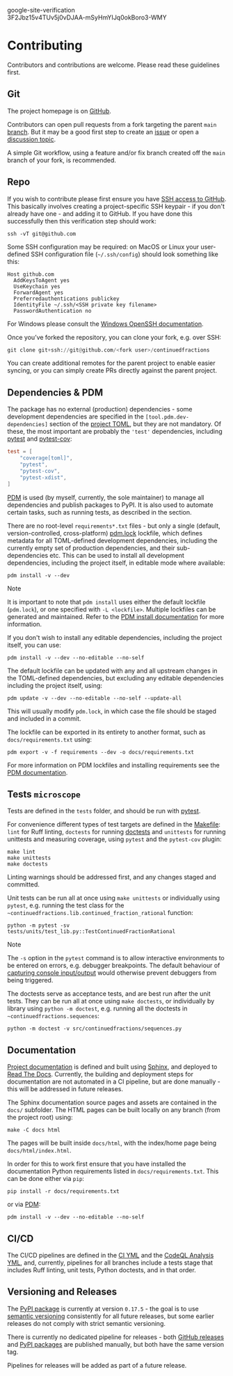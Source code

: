 google-site-verification  
3F2Jbz15v4TUv5j0vDJAA-mSyHmYIJq0okBoro3-WMY

# Contributing

Contributors and contributions are welcome. Please read these guidelines
first.

## Git

The project homepage is on
[GitHub](https://github.com/sr-murthy/continuedfractions).

Contributors can open pull requests from a fork targeting the parent
`main`
[branch](https://github.com/sr-murthy/continuedfractions/tree/main). But
it may be a good first step to create an
[issue](https://github.com/sr-murthy/continuedfractions/issues) or open
a [discussion
topic](https://github.com/sr-murthy/continuedfractions/discussions).

A simple Git workflow, using a feature and/or fix branch created off the
`main` branch of your fork, is recommended.

## Repo

If you wish to contribute please first ensure you have [SSH access to
GitHub](https://docs.github.com/en/authentication/connecting-to-github-with-ssh).
This basically involves creating a project-specific SSH keypair - if you
don't already have one - and adding it to GitHub. If you have done this
successfully then this verification step should work:

``` shell
ssh -vT git@github.com
```

Some SSH configuration may be required: on MacOS or Linux your
user-defined SSH configuration file (`~/.ssh/config`) should look
something like this:

``` shell
Host github.com
  AddKeysToAgent yes
  UseKeychain yes
  ForwardAgent yes
  Preferredauthentications publickey
  IdentityFile ~/.ssh/<SSH private key filename>
  PasswordAuthentication no
```

For Windows please consult the [Windows OpenSSH
documentation](https://learn.microsoft.com/en-us/windows-server/administration/openssh/openssh_server_configuration).

Once you’ve forked the repository, you can clone your fork, e.g. over
SSH:

``` python
git clone git+ssh://git@github.com/<fork user>/continuedfractions
```

You can create additional remotes for the parent project to enable
easier syncing, or you can simply create PRs directly against the parent
project.

## Dependencies & PDM

The package has no external (production) dependencies - some development
dependencies are specified in the `[tool.pdm.dev-dependencies]` section
of the [project
TOML](https://github.com/sr-murthy/continuedfractions/blob/main/pyproject.toml),
but they are not mandatory. Of these, the most important are probably
the `'test'` dependencies, including
[pytest](https://docs.pytest.org/en/8.0.x/) and
[pytest-cov](https://pytest-cov.readthedocs.io/):

``` toml
test = [
    "coverage[toml]",
    "pytest",
    "pytest-cov",
    "pytest-xdist",
]
```

[PDM](https://pdm-project.org/latest) is used (by myself, currently, the
sole maintainer) to manage all dependencies and publish packages to
PyPI. It is also used to automate certain tasks, such as running tests,
as described in the section.

There are no root-level `requirements*.txt` files - but only a single
(default, version-controlled, cross-platform)
[pdm.lock](https://github.com/sr-murthy/continuedfractions/blob/main/pdm.lock)
lockfile, which defines metadata for all TOML-defined development
dependencies, including the currently empty set of production
dependencies, and their sub-dependencies etc. This can be used to
install all development dependencies, including the project itself, in
editable mode where available:

``` shell
pdm install -v --dev
```

> [!NOTE]
> It is important to note that `pdm install` uses either the default
> lockfile (`pdm.lock`), or one specified with `-L <lockfile>`. Multiple
> lockfiles can be generated and maintained. Refer to the [PDM install
> documentation](https://pdm-project.org/latest/reference/cli/#install)
> for more information.

If you don't wish to install any editable dependencies, including the
project itself, you can use:

``` shell
pdm install -v --dev --no-editable --no-self
```

The default lockfile can be updated with any and all upstream changes in
the TOML-defined dependencies, but excluding any editable dependencies
including the project itself, using:

``` shell
pdm update -v --dev --no-editable --no-self --update-all
```

This will usually modify `pdm.lock`, in which case the file should be
staged and included in a commit.

The lockfile can be exported in its entirety to another format, such as
`docs/requirements.txt` using:

``` shell
pdm export -v -f requirements --dev -o docs/requirements.txt
```

For more information on PDM lockfiles and installing requirements see
the [PDM documentation](https://pdm-project.org/latest/).

## Tests `microscope`

Tests are defined in the `tests` folder, and should be run with
[pytest](https://pytest-cov.readthedocs.io/en/latest/).

For convenience different types of test targets are defined in the
[Makefile](https://github.com/sr-murthy/continuedfractions/blob/main/Makefile):
`lint` for Ruff linting, `doctests` for running
[doctests](https://docs.python.org/3/library/doctest.html) and
`unittests` for running unittests and measuring coverage, using `pytest`
and the `pytest-cov` plugin:

``` shell
make lint
make unittests
make doctests
```

Linting warnings should be addressed first, and any changes staged and
committed.

Unit tests can be run all at once using `make unittests` or individually
using `pytest`, e.g. running the test class for the
`~continuedfractions.lib.continued_fraction_rational` function:

``` shell
python -m pytest -sv tests/units/test_lib.py::TestContinuedFractionRational
```

> [!NOTE]
> The `-s` option in the `pytest` command is to allow interactive
> environments to be entered on errors, e.g. debugger breakpoints. The
> default behaviour of [capturing console
> input/output](https://docs.pytest.org/en/stable/how-to/capture-stdout-stderr.html#default-stdout-stderr-stdin-capturing-behaviour)
> would otherwise prevent debuggers from being triggered.

The doctests serve as acceptance tests, and are best run after the unit
tests. They can be run all at once using `make doctests`, or
individually by library using `python -m doctest`, e.g. running all the
doctests in `~continuedfractions.sequences`:

``` shell
python -m doctest -v src/continuedfractions/sequences.py
```

## Documentation

[Project
documentation](https://continuedfractions.readthedocs.io/en/latest/) is
defined and built using [Sphinx](https://www.sphinx-doc.org/en/master/),
and deployed to [Read The Docs](https://readthedocs.org). Currently, the
building and deployment steps for documentation are not automated in a
CI pipeline, but are done manually - this will be addressed in future
releases.

The Sphinx documentation source pages and assets are contained in the
`docs/` subfolder. The HTML pages can be built locally on any branch
(from the project root) using:

``` shell
make -C docs html
```

The pages will be built inside `docs/html`, with the index/home page
being `docs/html/index.html`.

In order for this to work first ensure that you have installed the
documentation Python requirements listed in `docs/requirements.txt`.
This can be done either via `pip`:

``` shell
pip install -r docs/requirements.txt
```

or via [PDM](https://pdm.fming.dev/latest/):

``` shell
pdm install -v --dev --no-editable --no-self
```

## CI/CD

The CI/CD pipelines are defined in the [CI
YML](https://github.com/sr-murthy/continuedfractions/blob/main/.github/workflows/ci.yml)
and the [CodeQL Analysis
YML](https://github.com/sr-murthy/continuedfractions/blob/main/.github/workflows/codeql-analysis.yml),
and, currently, pipelines for all branches include a tests stage that
includes Ruff linting, unit tests, Python doctests, and in that order.

## Versioning and Releases

The [PyPI package](https://pypi.org/project/continuedfractions/) is
currently at version `0.17.5` - the goal is to use [semantic
versioning](https://semver.org/) consistently for all future releases,
but some earlier releases do not comply with strict semantic versioning.

There is currently no dedicated pipeline for releases - both [GitHub
releases](https://github.com/sr-murthy/continuedfractions/releases) and
[PyPI packages](https://pypi.org/project/continuedfractions) are
published manually, but both have the same version tag.

Pipelines for releases will be added as part of a future release.